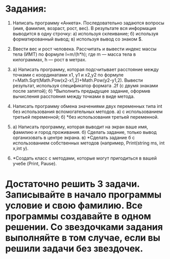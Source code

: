 # Задания:
1. Написать программу «Анкета». Последовательно задаются вопросы (имя, фамилия, возраст, рост, вес). В результате вся информация выводится в одну строчку:
    а) используя склеивание;
    б) используя форматированный вывод;
    в) используя вывод со знаком $.

2. Ввести вес и рост человека. Рассчитать и вывести индекс массы тела (ИМТ) по формуле I=m/(h*h); где m — масса тела в килограммах, h — рост в метрах.
3. 
    а) Написать программу, которая подсчитывает расстояние между точками с координатами x1, y1 и x2,y2 по формуле r=Math.Sqrt(Math.Pow(x2-x1,2)+Math.Pow(y2-y1,2). Вывести результат, используя спецификатор формата .2f (с двумя знаками после запятой);
    б) *Выполнить предыдущее задание, оформив вычисления расстояния между точками в виде метода.

4. Написать программу обмена значениями двух переменных типа int без использования вспомогательных методов.
    а) с использованием третьей переменной;
    б) *без использования третьей переменной.

5. 
    а) Написать программу, которая выводит на экран ваше имя, фамилию и город проживания.
    б) Сделать задание, только вывод организовать в центре экрана.
    в) *Сделать задание б с использованием собственных методов (например, Print(string ms, int x,int y).

6. *Создать класс с методами, которые могут пригодиться в вашей учебе (Print, Pause).


# Достаточно решить 3 задачи. Записывайте в начало программы условие и свою фамилию. Все программы создавайте в одном решении. Со звездочками задания выполняйте в том случае, если вы решили задачи без звездочек.